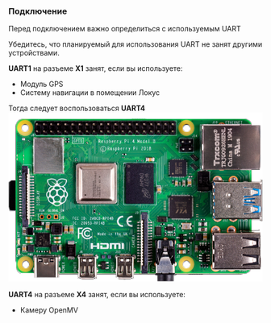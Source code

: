 ### Подключение

Перед подключением важно определиться с используемым UART

Убедитесь, что планируемый для использования UART не занят другими устройствами.

__UART1__ на разъеме __X1__ занят, если вы используете:
* Модуль GPS
* Систему навигации в помещении Локус

Тогда следует воспользоваться __UART4__
![Пример подключения UART4 к Raspberry Pi](/imgs/raspberry_png.png)

__UART4__ на разъеме __X4__ занят, если вы используете:
* Камеру OpenMV


